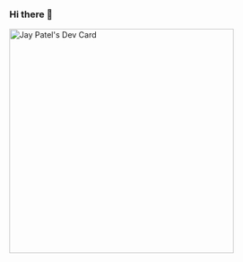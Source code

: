 ### Hi there 👋

<a href="https://app.daily.dev/jayp0521"><img src="https://github.com/jayp0521/jayp0521/blob/main/devcard.svg" width="400" alt="Jay Patel's Dev Card"/></a>

<!--
**jayp0521/jayp0521** is a ✨ _special_ ✨ repository because its `README.md` (this file) appears on your GitHub profile.

Here are some ideas to get you started:

- 🔭 I’m currently working on ...
- 🌱 I’m currently learning ...
- 👯 I’m looking to collaborate on ...
- 🤔 I’m looking for help with ...
- 💬 Ask me about ...
- 📫 How to reach me: ...
- 😄 Pronouns: ...
- ⚡ Fun fact: ...
-->
